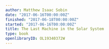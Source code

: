 ```yaml
---
author: Matthew Isaac Sobin
date: "2017-06-16T00:00:00Z"
finished: "2017-06-18T00:00:00Z"
started: "2017-06-16T00:00:00Z"
title: The Last Machine in the Solar System
type: book
openlibraryID: OL19340372W
---
```

